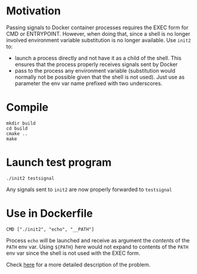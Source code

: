 # Motivation
Passing signals to Docker container processes requires the EXEC form for CMD or ENTRYPOINT.
However, when doing that, since a shell is no longer involved environment variable substitution is no longer available.
Use `init2` to:
* launch a process directly and not have it as a child of the shell. This ensures that the process properly receives signals sent by Docker
* pass to the process any environment variable (substitution would normally not be possible given that the shell is not used). Just use as parameter the env var name prefixed with two underscores.

# Compile
```
mkdir build
cd build
cmake ..
make
```

# Launch test program
```
./init2 testsignal
```
Any signals sent to `init2` are now properly forwarded to `testsignal`

# Use in Dockerfile
```
CMD ["./init2", "echo", "__PATH"]
```
Process `echo` will be launched and receive as argument the *contents* of the `PATH` env var. Using `${PATH}` here would not expand to contents of the `PATH` env var since the shell is not used with the EXEC form.

Check [here](https://cremarenco.com/2024/01/18/init2.html) for a more detailed description of the problem.
